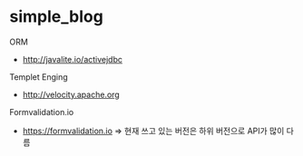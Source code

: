 # simple_blog

ORM
- http://javalite.io/activejdbc

Templet Enging
- http://velocity.apache.org

Formvalidation.io
- https://formvalidation.io
=> 현재 쓰고 있는 버전은 하위 버전으로 API가 많이 다름
